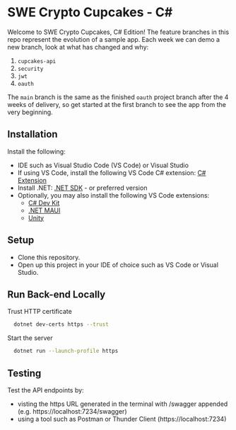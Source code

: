 # SWE Crypto Cupcakes - C#

Welcome to SWE Crypto Cupcakes, C# Edition! The feature branches in this repo represent the evolution of a sample app. Each week we can demo a new branch, look at what has changed and why:

1. `cupcakes-api`
2. `security`
3. `jwt`
4. `oauth`

The `main` branch is the same as the finished `oauth` project branch after the 4 weeks of delivery, so get started at the first branch to see the app from the very beginning.

## Installation

Install the following:
- IDE such as Visual Studio Code (VS Code) or Visual Studio
- If using VS Code, install the following VS Code C# extension: [C# Extension](https://marketplace.visualstudio.com/items?itemName=ms-dotnettools.csharp)
- Install .NET: [.NET SDK](https://dotnet.microsoft.com/download/dotnet/6.0) - or preferred version
- Optionally, you may also install the following VS Code extensions:
    - [C# Dev Kit](https://marketplace.visualstudio.com/items?itemName=ms-dotnettools.csdevkit)
    - [.NET MAUI](https://marketplace.visualstudio.com/items?itemName=ms-dotnettools.dotnet-maui)
    - [Unity](https://marketplace.visualstudio.com/items?itemName=visualstudiotoolsforunity.vstuc)

## Setup
- Clone this repository.
- Open up this project in your IDE of choice such as VS Code or Visual Studio.

## Run Back-end Locally

Trust HTTP certificate

```bash
  dotnet dev-certs https --trust
```

Start the server

```bash
  dotnet run --launch-profile https
```

## Testing

Test the API endpoints by:
- visting the https URL generated in the terminal with /swagger appended (e.g. https://localhost:7234/swagger)
- using a tool such as Postman or Thunder Client (https://localhost:7234)